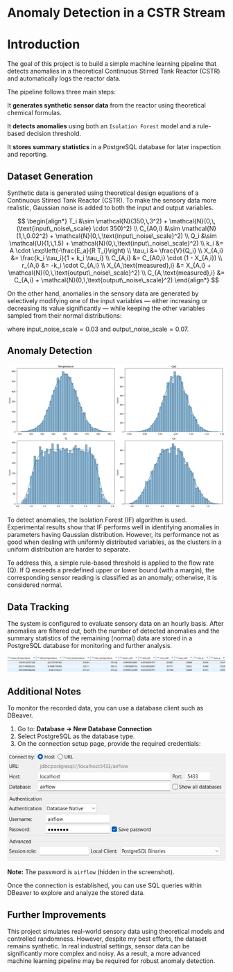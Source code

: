 # Anomaly Detection in a CSTR Stream

# Introduction
The goal of this project is to build a simple machine learning pipeline that detects anomalies in a theoretical Continuous Stirred Tank Reactor (CSTR) and automatically logs the reactor data.

The pipeline follows three main steps:

It **generates synthetic sensor data** from the reactor using theoretical chemical formulas.

It **detects anomalies** using both an `Isolation Forest` model and a rule-based decision threshold.

It **stores summary statistics** in a PostgreSQL database for later inspection and reporting.

## Dataset Generation
Synthetic data is generated using theoretical design equations of a Continuous Stirred Tank Reactor (CSTR). To make the sensory data more realistic, Gaussian noise is added to both the input and output variables.

$$
\begin{align*}
T_i &\sim \mathcal{N}(350,\,3^2) + \mathcal{N}(0,\,(\text{input\_noise\_scale} \cdot 350)^2) \\
C_{A0,i} &\sim \mathcal{N}(1,\,0.02^2) + \mathcal{N}(0,\,\text{input\_noise\_scale}^2) \\
Q_i &\sim \mathcal{U}(1,\,1.5) + \mathcal{N}(0,\,\text{input\_noise\_scale}^2) \\
k_i &= A \cdot \exp\left(-\frac{E_a}{R T_i}\right) \\
\tau_i &= \frac{V}{Q_i} \\
X_{A,i} &= \frac{k_i \tau_i}{1 + k_i \tau_i} \\
C_{A,i} &= C_{A0,i} \cdot (1 - X_{A,i}) \\
r_{A,i} &= -k_i \cdot C_{A,i} \\
X_{A,\text{measured},i} &= X_{A,i} + \mathcal{N}(0,\,\text{output\_noise\_scale}^2) \\
C_{A,\text{measured},i} &= C_{A,i} + \mathcal{N}(0,\,\text{output\_noise\_scale}^2)
\end{align*}
$$

On the other hand, anomalies in the sensory data are generated by selectively modifying one of the input variables — either increasing or decreasing its value significantly — while keeping the other variables sampled from their normal distributions:

where $\text{input\_noise\_scale} = 0.03$ and  $\text{output\_noise\_scale} = 0.07$.

## Anomaly Detection

<img src="images/parameter_distribution.png" alt="Parameter Distributions" width="600">

To detect anomalies, the Isolation Forest (IF) algorithm is used. Experimental results show that IF performs well in identifying anomalies in parameters having Gaussian distribution. However, its performance not as good when dealing with uniformly distributed variables, as the clusters in a uniform distribution are harder to separate.

To address this, a simple rule-based threshold is applied to the flow rate (Q). If Q exceeds a predefined upper or lower bound (with a margin), the corresponding sensor reading is classified as an anomaly; otherwise, it is considered normal.

## Data Tracking

The system is configured to evaluate sensory data on an hourly basis. After anomalies are filtered out, both the number of detected anomalies and the summary statistics of the remaining (normal) data are stored in a PostgreSQL database for monitoring and further analysis.

<img src="images/postgres_table.png" alt="PostgreSQL Table Example" width="800">

## Additional Notes

To monitor the recorded data, you can use a database client such as DBeaver.

1. Go to: **Database -> New Database Connection**
2. Select PostgreSQL as the database type.
3. On the connection setup page, provide the required credentials:

<img src="images/dbeaver_connection.png" alt="PostgreSQL Table Example" width="600">


**Note:** The password is `airflow` (hidden in the screenshot).

Once the connection is established, you can use SQL queries within DBeaver to explore and analyze the stored data.

## Further Improvements

This project simulates real-world sensory data using theoretical models and controlled randomness. However, despite my best efforts, the dataset remains synthetic. In real industrial settings, sensor data can be significantly more complex and noisy. As a result, a more advanced machine learning pipeline may be required for robust anomaly detection.
